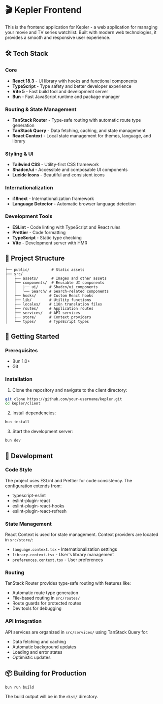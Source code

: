 # 🎬 Kepler Frontend

This is the frontend application for Kepler - a web application for managing your movie and TV series watchlist. Built with modern web technologies, it provides a smooth and responsive user experience.

## 🛠️ Tech Stack

### Core

- **React 18.3** - UI library with hooks and functional components
- **TypeScript** - Type safety and better developer experience
- **Vite 5** - Fast build tool and development server
- **Bun** - Fast JavaScript runtime and package manager

### Routing & State Management

- **TanStack Router** - Type-safe routing with automatic route type generation
- **TanStack Query** - Data fetching, caching, and state management
- **React Context** - Local state management for themes, language, and library

### Styling & UI

- **Tailwind CSS** - Utility-first CSS framework
- **Shadcn/ui** - Accessible and composable UI components
- **Lucide Icons** - Beautiful and consistent icons

### Internationalization

- **i18next** - Internationalization framework
- **Language Detector** - Automatic browser language detection

### Development Tools

- **ESLint** - Code linting with TypeScript and React rules
- **Prettier** - Code formatting
- **TypeScript** - Static type checking
- **Vite** - Development server with HMR

## 📁 Project Structure

```
├── public/          # Static assets
├── src/
│   ├── assets/      # Images and other assets
│   ├── components/  # Reusable UI components
│   │   ├── ui/     # Shadcn/ui components
│   │   └── Search/ # Search-related components
│   ├── hooks/      # Custom React hooks
│   ├── lib/        # Utility functions
│   ├── locales/    # i18n translation files
│   ├── routes/     # Application routes
│   ├── services/   # API services
│   ├── store/      # Context providers
│   └── types/      # TypeScript types
```

## 🚀 Getting Started

### Prerequisites

- Bun 1.0+
- Git

### Installation

1. Clone the repository and navigate to the client directory:

```bash
git clone https://github.com/your-username/kepler.git
cd kepler/client
```

2. Install dependencies:

```bash
bun install
```

3. Start the development server:

```bash
bun dev
```

## 🔧 Development

### Code Style

The project uses ESLint and Prettier for code consistency. The configuration extends from:

- typescript-eslint
- eslint-plugin-react
- eslint-plugin-react-hooks
- eslint-plugin-react-refresh

### State Management

React Context is used for state management. Context providers are located in `src/store/`:

- `language.context.tsx` - Internationalization settings
- `library.context.tsx` - User's library management
- `preferences.context.tsx` - User preferences

### Routing

TanStack Router provides type-safe routing with features like:

- Automatic route type generation
- File-based routing in `src/routes/`
- Route guards for protected routes
- Dev tools for debugging

### API Integration

API services are organized in `src/services/` using TanStack Query for:

- Data fetching and caching
- Automatic background updates
- Loading and error states
- Optimistic updates

## 📦 Building for Production

```bash
bun run build
```

The build output will be in the `dist/` directory.
